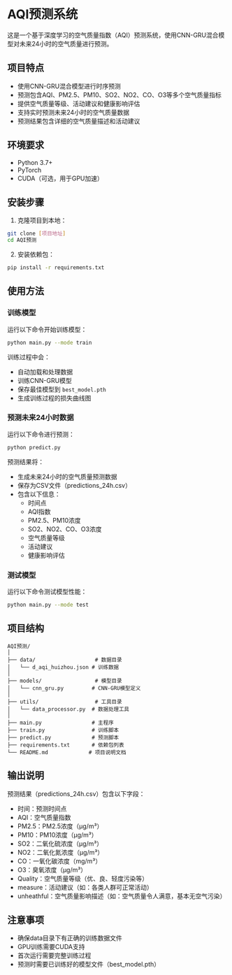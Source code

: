 # AQI预测系统

这是一个基于深度学习的空气质量指数（AQI）预测系统，使用CNN-GRU混合模型对未来24小时的空气质量进行预测。

## 项目特点

- 使用CNN-GRU混合模型进行时序预测
- 预测包含AQI、PM2.5、PM10、SO2、NO2、CO、O3等多个空气质量指标
- 提供空气质量等级、活动建议和健康影响评估
- 支持实时预测未来24小时的空气质量数据
- 预测结果包含详细的空气质量描述和活动建议

## 环境要求

- Python 3.7+
- PyTorch
- CUDA（可选，用于GPU加速）

## 安装步骤

1. 克隆项目到本地：
```bash
git clone [项目地址]
cd AQI预测
```

2. 安装依赖包：
```bash
pip install -r requirements.txt
```

## 使用方法

### 训练模型

运行以下命令开始训练模型：

```bash
python main.py --mode train
```

训练过程中会：
- 自动加载和处理数据
- 训练CNN-GRU模型
- 保存最佳模型到 `best_model.pth`
- 生成训练过程的损失曲线图

### 预测未来24小时数据

运行以下命令进行预测：

```bash
python predict.py
```

预测结果将：
- 生成未来24小时的空气质量预测数据
- 保存为CSV文件（predictions_24h.csv）
- 包含以下信息：
  - 时间点
  - AQI指数
  - PM2.5、PM10浓度
  - SO2、NO2、CO、O3浓度
  - 空气质量等级
  - 活动建议
  - 健康影响评估

### 测试模型

运行以下命令测试模型性能：

```bash
python main.py --mode test
```

## 项目结构

```
AQI预测/
│
├── data/                   # 数据目录
│   └── d_aqi_huizhou.json # 训练数据
│
├── models/                 # 模型目录
│   └── cnn_gru.py         # CNN-GRU模型定义
│
├── utils/                  # 工具目录
│   └── data_processor.py  # 数据处理工具
│
├── main.py                # 主程序
├── train.py               # 训练脚本
├── predict.py             # 预测脚本
├── requirements.txt       # 依赖包列表
└── README.md             # 项目说明文档
```

## 输出说明

预测结果（predictions_24h.csv）包含以下字段：
- 时间：预测时间点
- AQI：空气质量指数
- PM2.5：PM2.5浓度（μg/m³）
- PM10：PM10浓度（μg/m³）
- SO2：二氧化硫浓度（μg/m³）
- NO2：二氧化氮浓度（μg/m³）
- CO：一氧化碳浓度（mg/m³）
- O3：臭氧浓度（μg/m³）
- Quality：空气质量等级（优、良、轻度污染等）
- measure：活动建议（如：各类人群可正常活动）
- unheathful：空气质量影响描述（如：空气质量令人满意，基本无空气污染）

## 注意事项

- 确保data目录下有正确的训练数据文件
- GPU训练需要CUDA支持
- 首次运行需要完整训练过程
- 预测时需要已训练好的模型文件（best_model.pth） 